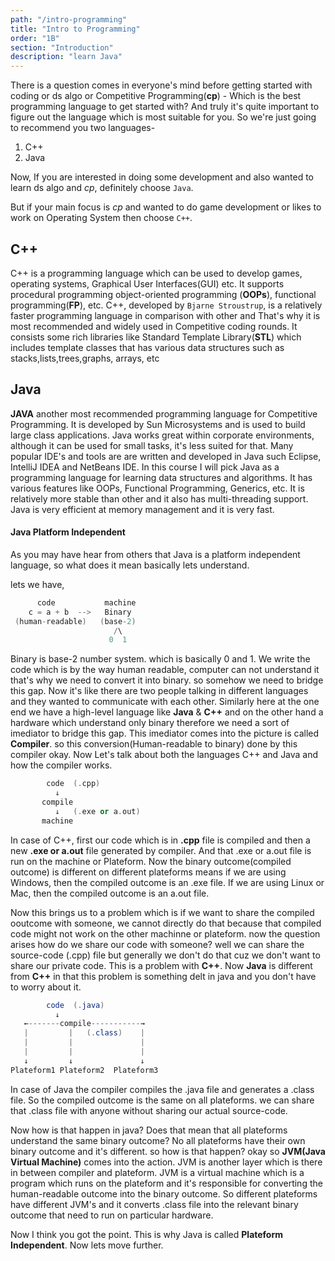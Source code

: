 ```yaml
---
path: "/intro-programming"
title: "Intro to Programming"
order: "1B"
section: "Introduction"
description: "learn Java"
---
```


There is a question comes in everyone's mind before getting started with coding or ds algo or Competitive Programming(**cp**) - Which is the best programming language to get started with? And truly it's quite important to figure out the language which is most suitable for you.
So we're just going to recommend you two languages-

1. C++
2. Java

Now, If you are interested in doing some development and also wanted to learn ds algo and _cp_, definitely choose `Java`.

But if your main focus is _cp_ and wanted to do game development or likes to work on Operating System then choose `C++`.

## **C++**

C++ is a programming language which can be used to develop games,
operating systems, Graphical User Interfaces(GUI) etc. It supports procedural programming object-oriented programming (**OOPs**), functional programming(**FP**), etc. C++, developed by `Bjarne Stroustrup`, is a relatively faster programming language in comparison with other and That's why it is most recommended and widely used in Competitive coding rounds. It consists some rich libraries like Standard Template Library(**STL**) which includes template classes that has various data structures such as stacks,lists,trees,graphs, arrays, etc

## **Java**

**JAVA** another most recommended programming language for Competitive Programming. It is developed by Sun Microsystems and is used to build large class applications. Java works great within corporate environments, although it can be used for small tasks, it's less suited for that. Many popular IDE's and tools are are written and developed in Java such Eclipse, IntelliJ IDEA and NetBeans IDE.
In this course I will pick Java as a programming language for learning data structures and algorithms. It has various features like OOPs, Functional Programming, Generics, etc. It is relatively more stable than other and it also has multi-threading support. Java is very efficient at memory management and it is very fast.

#### **Java Platform Independent**

As you may have hear from others that Java is a platform independent language, so what does it mean basically lets understand.

lets we have,

```java
      code           machine
    c = a + b  -->   Binary
 (human-readable)   (base-2)
                       /\
                      0  1
```

Binary is base-2 number system. which is basically 0 and 1.
We write the code which is by the way human readable, computer can not understand it that's why we need to convert it into binary. so somehow we need to bridge this gap. Now it's like there are two people talking in different languages and they wanted to communicate with each other. Similarly here at the one end we have a high-level language like **Java** & **C++** and on the other hand a hardware which understand only binary therefore we need a sort of imediator to bridge this gap. This imediator comes into the picture is called **Compiler**. so this conversion(Human-readable to binary) done by this compiler okay. Now Let's talk about both the languages C++ and Java and how the compiler works.

```cpp
        code  (.cpp)
          ↓
       compile
          ↓   (.exe or a.out)
       machine
```

In case of C++, first our code which is in **.cpp** file is compiled and then a new **.exe or a.out** file generated by compiler. And that .exe or a.out file is run on the machine or Plateform. Now the binary outcome(compiled outcome) is different on different plateforms means if we are using Windows, then the compiled outcome is an .exe file. If we are using Linux or Mac, then the compiled outcome is an a.out file.

Now this brings us to a problem which is if we want to share the compiled ooutcome with someone, we cannot directly do that because that compiled code might not work on the other machinne or plateform. now the question arises how do we share our code with someone? well we can share the source-code (.cpp) file but generally we don't do that cuz we don't want to share our private code. This is a problem with **C++**.
Now **Java** is different from **C++** in that this problem is something delt in java and you don't have to worry about it.

```java
        code  (.java)
          ↓
   ←-------compile-----------→
   |         |   (.class)    |
   |         |               |
   |         |               |
   ↓         ↓               ↓
Plateform1 Plateform2  Plateform3
```

In case of Java the compiler compiles the .java file and generates a .class file. So the compiled outcome is the same on all plateforms. we can share that .class file with anyone without sharing our actual source-code.

Now how is that happen in java? Does that mean that all plateforms understand the same binary outcome? No all plateforms have their own binary outcome and it's different. so how is that happen? okay so **JVM(Java Virtual Machine)** comes into the action. JVM is another layer which is there in between compiler and plateform. JVM is a virtual machine which is a program which runs on the plateform and it's responsible for converting the human-readable outcome into the binary outcome. So different plateforms have different JVM's and it converts .class file into the relevant binary outcome that need to run on particular hardware.

Now I think you got the point. This is why Java is called **Plateform Independent**. Now lets move further.
